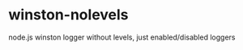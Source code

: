 winston-nolevels
================

node.js winston logger without levels, just enabled/disabled loggers
